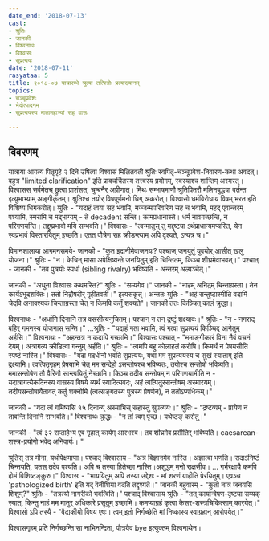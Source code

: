 ```yaml
---
date_end: '2018-07-13'
cast:
- श्रुतिः
- जानकी
- विश्वनाथः
- विश्वासः
- सुप्रत्ययः
date: '2018-07-11'
rasyataa: 5
title: २०१८-०७ यात्रारम्भे श्रुत्या तत्पित्रोः प्रत्याख्यानम्
topics:
- चञ्चूप्रवेशः
- भेदोत्पादनम्
- सुप्रत्ययस्य मातामहाभ्यां सह वासः

---
```


## विवरणम्
यात्राया आगत्य पितृगृहे २ दिने उषित्वा विश्वासं मिलितवती श्रुतिः स्वपितृ-चञ्चूप्रवेश-निवारण-कथा अवदत्। बहुत्र "limited clarification" इति प्राक्चर्चितस्य तत्त्वस्य प्रयोगम्, स्वस्याश्च शान्तिम् अस्मरत्। विश्वासस् सर्वमेतच् छ्रुत्वा प्राशंसत्, चुम्बनैर् अप्रीणात्। मिथः सम्भाषमाणौ श्रुतिपितरौ मलिनबुद्ध्या वर्तन्त इत्युभाभ्याम् अङ्गीकृतम्। श्रुतिश्च तयोर् विषपूर्णमनो धिग् अकरोत्। विश्वासो धर्मविरोधाय विषम् भरत इति विशिष्य धिगकरोत्। श्रुतिः - "यदाहं त्वया सह भवामि, मज्जन्मपरिवारेण सह च भवामि, महद् एवान्तरम् पश्यामि, स्मरामि च मद्भाग्यम् - ते decadent सन्ति। कामप्रधानास्ते। धर्मं नावगच्छन्ति, न परिगणयन्ति। तद्दुष्प्रभावो मयि सम्भवति।" विश्वासः - "त्वन्मातुस् तु मद्दृष्ट्या ऽर्थप्राधान्यमप्यस्ति, येन स्वप्रभावं विस्तारयितुम् इच्छति। एतत् पौत्रेण सह क्रीडन्त्याम् अपि दृश्यते, ऽन्यत्र च।"

विमानशालाया आगमनसमये-
जानकी - "कुत इदानीमेवाजनयः? पश्चाज् जनयुतुं युवयोर् आसीत् खलु योजना।"
श्रुतिः - "न। केचिन् मासा अपेक्षिष्यन्ते जनयितुम् इति चिन्तितम्, किञ्च शीघ्रमेवाभवत्।"
पश्चात् -
जानकी - "तव पुत्रयोः स्पर्धा (sibling rivalry) भविष्यति - अन्तरम् अल्पञ्चेत्।"

जानकी - "अधुना विश्वासः कथमस्ति?"
श्रुतिः - "सम्यगेव।"
जानकी - "नाहम् अनिद्रम् चिन्ताग्रस्ता। तेन कार्येऽभूदशक्तिः। ततो निद्रौषदीर् गृहीतवती।" इत्यसकृत्।
अन्ततः श्रुतिः - "अहं सन्तुष्टास्मीति वदामि चेदपि  अनावश्यकं चिन्ताग्रस्ता चेत् न किमपि कर्तुं शक्यते"।
जानकी ततः‌ किञ्चित् कालं क्रुद्धा।


विश्वनाथः - "अर्धानि दिनानि तत्र वससीत्यनुचितम्। पश्चान् न तन् द्रष्टुं शक्ष्यावः।"
श्रुतिः - "न - नगराद् बहिर् गमनस्य योजनास् सन्ति।"
…श्रुतिः - "यदाहं गता भवामि, त्वं गत्वा सुप्रत्ययं किञ्चिद् आनेतुम् अर्हसि।"
विश्वनाथः - "अहन्तत्र न कदापि गच्छामि।"
विश्वासः पश्चात् - "ममाङ्गीकारं विना नैवं वचनं देयम्। अत्रागत्य क्रीडित्वा गन्तुम् अर्हति।"
श्रुतिः - "त्वमपि बहु कोलाहलं करोषि। किमर्थं न प्रेषयसीति स्पष्टं नास्ति।"
विश्वासः - "यदा मदधीनो भवति सुप्रत्ययः, यथा मम सुप्रत्ययस्य च सुखं स्याताम् इति द्रक्ष्यामि। त्वत्पितृगृहम् प्रेषयामि चेत् मम सन्देहो ऽसन्तोषश्च भविष्यतः, तयोश्च सन्तोषो भविष्यति। ममासन्तोषेण तौ वैरिणौ सान्त्वयितुं नेच्छामि। किञ्च तदीय सन्तोषम् न परिगणयामीति न - यदात्रागत्यैकदिनस्य वासस्य विषये व्यर्थं स्यादित्यवदः, अहं त्वत्पितुस्सन्तोषम् अस्मारयम्। तदीयसन्तोषायैतावत् कर्तुं शक्नोमि (त्वत्सङ्गतस्य पुत्रस्य प्रेषणेन), न ततोऽप्यधिकम्।"

जानकी - "यदा त्वं गमिष्यसि १५ दिनान्य् अस्माभिस् सहास्तु सुप्रत्ययः।"
श्रुतिः - "द्रष्टव्यम् - प्रायेण न तावन्ति दिनानि सम्भवति।"
विश्वनाथः क्रुद्धः - "न तां त्वम् पृच्छ। यथेष्टङ् करोतु।"

जानकी - "त्वं ३२ सप्ताहेभ्य एव गृहात् कार्यम् आरभस्व। तव शीघ्रमेव प्रसीतिर् भविष्यति। caesarean-शस्त्र-प्रयोगो भवेद् अनिवार्यः। "

श्रुतिस् तत्र मौना, यथोपेक्षमाणा।
पश्चाद् विश्वासाय - "अत्र विज्ञानमेव नास्ति। अज्ञात्वा भणति। सदाऽनिष्टं चिन्तयति, यतस् तदेव पश्यति। अपि च तस्या हितेच्छा नास्ति।अशुद्धम् मनो राक्षसीव। … गर्भरक्षायै कमपि होमं विशिष्टङ्कुरु।"
विश्वासः - "भाययितुम् अपि तस्या उद्देशः - मां शरणं याहीति प्रेरयितुम्। एवञ्च 'pathologized birth' इति यद् वॆनीशिया वदति तद्दृश्यते।"
जानकी बहुवारम् - "कुतो नात्र जनयसि शिशुम्?"
श्रुतिः - "तत्रत्यो नागरीको भवत्विति।"
पश्चाद् विश्वासाय श्रुतिः - "तत् कार्यान्वेषण-दृष्ट्या सम्यक् स्यात्, किन्तु नाहं मम मातुर् अधिकारे प्रसूतुम् इच्छामि। कमप्याग्रहं कृत्वा कैसर-शस्त्रचिकित्साम् कारयेत्।"
विश्वासो ऽपि तस्यै - "वैद्यकीयो विषय एषः। त्वम् इतो निर्गच्छेति मां निष्कास्य स्वाग्रहान् आरोपयेत्।"

विश्वासगृहम् प्रति निर्गच्छन्ति सा नाभिनन्दिता, पौत्रयैव bye इत्युक्तम् विश्वनाथेन।

